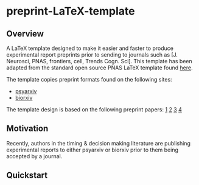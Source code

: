 # preprint-LaTeX-template

## Overview
A LaTeX template designed to make it easier and faster to produce experimental report preprints prior to sending to journals such as [J. Neurosci, PNAS, frontiers, cell, Trends Cogn. Sci]. This template has been adapted from the standard open source PNAS LaTeX template found [here](http://www.pnas.org/page/authors/latex).

The template copies preprint formats found on the following sites:
* <a href="https://psyarxiv.com" target="_blank">psyarxiv</a>
* <a href="https://www.biorxiv.org" target="_blank">biorxiv</a>

The template design is based on the following preprint papers:
[1](https://www.biorxiv.org/content/early/2018/01/12/247460)
[2](https://www.biorxiv.org/content/early/2018/02/19/268045)
[3](https://www.biorxiv.org/content/early/2017/12/15/234070)
[4](https://psyarxiv.com/svf6c/)

## Motivation
Recently, authors in the timing & decision making literature are publishing experimental reports to either psyarxiv or biorxiv prior to them being accepted by a journal.

## Quickstart
